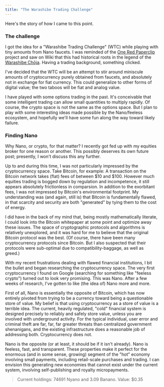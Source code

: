 ```yaml
---
title: "The Warashibe Trading Challenge"
---
```


Here's the story of how I came to this point.

### The challenge

I got the idea for a "Warashibe Trading Challenge" (WTC) while playing with tiny amounts from Nano faucets. I was reminded of the [One Red Paperclip](https://en.wikipedia.org/wiki/One_red_paperclip) project and saw on Wiki that this had historical roots in the legend of the [Warashibe Chōja](https://en.wikipedia.org/wiki/Straw_Millionaire). Having a trading background, something clicked.

I've decided that the WTC will be an attempt to stir around miniscule amounts of cryptocurrency purely obtained from faucets, and absolutely not in exchange for fiat currency. This could generalize to other forms of digital value; the two taboos will be fiat and analog value. 

I have played with some options trading in the past. It's conceivable that some intelligent trading can allow small quantities to multiply rapidly. Of course, the crypto space is not the same as the options space. But I plan to play with some interesting ideas made possible by the Nano/feeless ecosystem, and hopefully we'll have some fun along the way toward likely failure.



### Finding Nano 

Why Nano, or crypto, for that matter? I recently got fed up with my equities broker for one reason or another. This possibly deserves its own future post; presently, I won't discuss this any further.

Up to and during this time, I was not particularly impressed by the cryptocurrency space. Take Bitcoin, for example: A transaction on the Bitcoin network takes (flat) fees of between $10 and $100. However much equities trading is bogged down by regulation and incompetence, it still appears absolutely frictionless in comparsion. In addition to the exorbitant fees, I was not impressed by Bitcoin's environmental footprint. My understanding was (and again, still is) that Bitcoin is fundamentally flawed, in that scarcity and security are both "generated" by tying them to the cost of energy.

I did have in the back of my mind that, being mostly mathematically literate, I could look into the Bitcoin whitepaper at some point and optimize away these issues. The space of cryptographic protocols and algorithms is relatively unexplored, and it was hard for me to believe that the original Bitcoin protocol was the best. (Of course, there have been many cryptocurrency protocols since Bitcoin. But I also suspected that their protocols were sub-optimal due to compatibility-baggage, as well as greed.)

With my recent frustrations dealing with flawed financial institutions, I bit the bullet and began researching the cryptocurrency space. The very first cryptocurrency I found on Google (searching for something like "feeless crypto") turned out to look very promising. This was Nano. After a few weeks of research, I've gotten to like (the idea of) Nano more and more. 

First of all, Nano is essentially the opposite of Bitcoin, which has now entirely pivoted from trying to be a currency toward being a questionable store of value. My belief is that using cryptocurrency as a store of value is a terrible idea. The current, heavily regulated, "cold" financial system is designed precisely to reliably and safely store value, unless you are involved with underground activity. For the typical individual, user error and criminal theft are far, far, far greater threats than centralized government shenanigans, and the existing infrastructure does a reasonable job of addressing both. Cryptocurrency does not.

Nano is the opposite (or at least, it should be if it isn't already). Nano is feeless, fast, and transparent. These properties make it perfect for the enormous (and in some sense, growing) segment of the "hot" economy involving small payments, including retail-scale purchases and trading. I can envision this generating new economies that cannot exist under the current system, involving self-publishing and royalty micropayments.


> Current holdings: 74691 Nyano and 3.09 Banano. Value: $0.35

